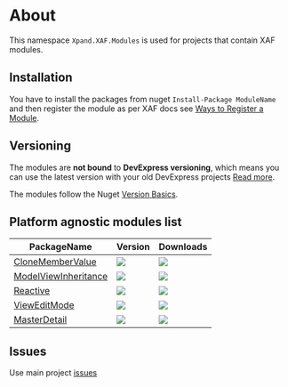 # About

This namespace `Xpand.XAF.Modules` is used for projects that contain XAF modules. 

## Installation 
You have to install the packages from nuget `Install-Package ModuleName` and then register the module as per XAF docs see [Ways to Register a Module](https://documentation.devexpress.com/eXpressAppFramework/118047/Concepts/Application-Solution-Components/Ways-to-Register-a-Module). 


## Versioning
The modules are **not bound** to **DevExpress versioning**, which means you can use the latest version with your old DevExpress projects [Read more](https://github.com/eXpandFramework/XAF/tree/master/tools/Xpand.VersionConverter).

The modules follow the Nuget [Version Basics](https://docs.microsoft.com/en-us/nuget/reference/package-versioning#version-basics).

## Platform agnostic modules list
|PackageName|  Version | Downloads
|---|---|---|
|  [CloneMemberValue](https://github.com/eXpandFramework/XAF/tree/master/src/Modules/Agnostic/CloneMemberValue) |![](https://img.shields.io/nuget/v/Xpand.XAF.Modules.CloneMemberValue.svg?label=&style=flat)|   ![](https://img.shields.io/nuget/dt/Xpand.XAF.Modules.CloneMemberValue.svg?label=&style=flat)
|  [ModelViewInheritance](https://github.com/eXpandFramework/XAF/tree/master/src/Modules/Agnostic/ModelViewInheritance) |![](https://img.shields.io/nuget/v/Xpand.XAF.Modules.ModelViewInheritance.svg?label=&style=flat)|   ![](https://img.shields.io/nuget/dt/Xpand.XAF.Modules.ModelViewInheritance.svg?label=&style=flat)
|[Reactive](https://github.com/eXpandFramework/XAF/tree/master/src/Modules/Agnostic/Reactive)|![](https://img.shields.io/nuget/v/Xpand.XAF.Modules.Reactive.svg?label=&style=flat)|![](https://img.shields.io/nuget/dt/Xpand.XAF.Modules.Reactive.svg?label=&style=flat)
|[ViewEditMode](https://github.com/eXpandFramework/XAF/tree/master/src/Modules/Agnostic/ViewEditMode)|![](https://img.shields.io/nuget/v/Xpand.XAF.Modules.ViewEditMode.svg?label=&style=flat)|![](https://img.shields.io/nuget/dt/Xpand.XAF.Modules.ViewEditMode.svg?label=&style=flat)
|[MasterDetail](https://github.com/eXpandFramework/XAF/tree/master/src/Modules/Agnostic/MasterDetail)|![](https://img.shields.io/nuget/v/Xpand.XAF.Modules.MasterDetail.svg?label=&style=flat)|![](https://img.shields.io/nuget/dt/Xpand.XAF.Modules.MasterDetail.svg?label=&style=flat)


## Issues
Use main project [issues](https://github.com/eXpandFramework/eXpand/issues/new/choose)    